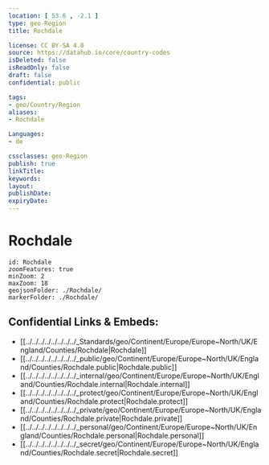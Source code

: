 ```yaml
---
location: [ 53.6 , -2.1 ] 
type: geo-Region
title: Rochdale

license: CC BY-SA 4.0
source: https://datahub.io/core/country-codes
isDeleted: false
isReadOnly: false
draft: false
confidential: public

tags:
- geo/Country/Region
aliases:
- Rochdale

Languages:
- de

cssclasses: geo-Region
publish: true
linkTitle: 
keywords: 
layout: 
publishDate: 
expiryDate: 
---
```


# Rochdale

```leaflet
id: Rochdale
zoomFeatures: true 
minZoom: 2 
maxZoom: 18
geojsonFolder: ./Rochdale/
markerFolder: ./Rochdale/
```


## Confidential Links & Embeds: 
- [[../../../../../../../../_Standards/geo/Continent/Europe/Europe~North/UK/England/Counties/Rochdale|Rochdale]] 
- [[../../../../../../../../_public/geo/Continent/Europe/Europe~North/UK/England/Counties/Rochdale.public|Rochdale.public]] 
- [[../../../../../../../../_internal/geo/Continent/Europe/Europe~North/UK/England/Counties/Rochdale.internal|Rochdale.internal]] 
- [[../../../../../../../../_protect/geo/Continent/Europe/Europe~North/UK/England/Counties/Rochdale.protect|Rochdale.protect]] 
- [[../../../../../../../../_private/geo/Continent/Europe/Europe~North/UK/England/Counties/Rochdale.private|Rochdale.private]] 
- [[../../../../../../../../_personal/geo/Continent/Europe/Europe~North/UK/England/Counties/Rochdale.personal|Rochdale.personal]] 
- [[../../../../../../../../_secret/geo/Continent/Europe/Europe~North/UK/England/Counties/Rochdale.secret|Rochdale.secret]] 


